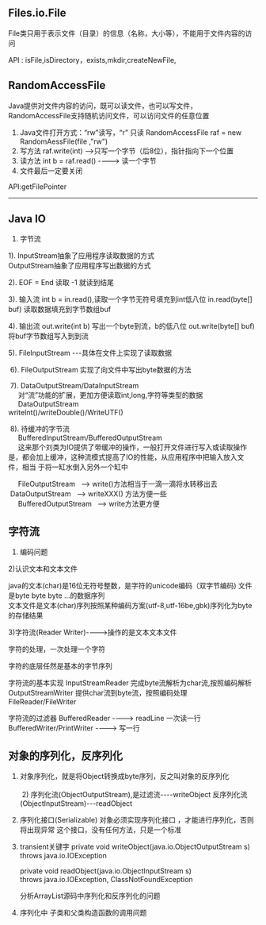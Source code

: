 ## Files.io.File

File类只用于表示文件（目录）的信息（名称，大小等），不能用于文件内容的访问

API : isFile,isDirectory，exists,mkdir,createNewFile,
## RandomAccessFile
Java提供对文件内容的访问，既可以读文件，也可以写文件，RandomAccessFile支持随机访问文件，可以访问文件的任意位置
1. Java文件打开方式：“rw”读写，“r” 只读
RandomAccessFile raf = new RandomAessFile(file ,"rw")
2. 写方法
  raf.write(int)  -->只写一个字节（后8位），指针指向下一个位置
3. 读方法
  int b = raf.read() ----> 读一个字节
4. 文件最后一定要关闭

API:getFilePointer

-----------------
##  Java IO
1. 字节流
   
  1). InputStream抽象了应用程序读取数据的方式  
      OutputStream抽象了应用程序写出数据的方式
        
  2). EOF = End 读取 -1 就读到结尾
    
  3). 输入流
    int b = in.read(),读取一个字节无符号填充到int低八位
    in.read(byte[] buf) 读取数据填充到字节数组buf
      
  4). 输出流
    out.write(int b) 写出一个byte到流，b的低八位
    out.write(byte[] buf) 将buf字节数组写入到到流
      
  5). FileInputStream ---具体在文件上实现了读取数据
  
  6). FileOutputStream 实现了向文件中写出byte数据的方法

  7). DataOutputStream/DataInputStream   
      对“流”功能的扩展，更加方便读取int,long,字符等类型的数据  
      DataOutputStream  
        writeInt()/writeDouble()/WriteUTF()  
        
  8). 待缓冲的字节流  
      BufferedInputStream/BufferedOutputStream  
      这来那个刘类为IO提供了带缓冲的操作，一般打开文件进行写入或读取操作是，都会加上缓冲，这种流模式提高了IO的性能，从应用程序中把输入放入文件，相当
      于将一缸水倒入另外一个缸中   
      
      FileOutputStream   --> write()方法相当于一滴一滴将水转移出去
      DataOutputStream   --> writeXXX() 方法方便一些  
      BufferedOutputStream   --> write方法更方便

## 字符流
 1) 编码问题 
  
 2)认识文本和文本文件 
 
 java的文本(char)是16位无符号整数，是字符的unicode编码（双字节编码)
    文件是byte byte byte ...的数据序列  
    文本文件是文本(char)序列按照某种编码方案(utf-8,utf-16be,gbk)序列化为byte的存储结果  
    
 3)字符流(Reader Writer)---->操作的是文本文本文件
 
  字符的处理，一次处理一个字符  
  
  字符的底层任然是基本的字节序列
  
  字符流的基本实现
     InputStreamReader   完成byte流解析为char流,按照编码解析
     OutputStreamWriter  提供char流到byte流，按照编码处理  
     FileReader/FileWriter
         
   字符流的过滤器
     BufferedReader   ----> readLine 一次读一行
     BufferedWriter/PrintWriter   ----> 写一行    


 ## 对象的序列化，反序列化   
  
  1) 对象序列化，就是将Object转换成byte序列，反之叫对象的反序列化   
     
  2) 序列化流(ObjectOutputStream),是过滤流----writeObject
     反序列化流(ObjectInputStream)---readObject
   
  3) 序列化接口(Serializable)
     对象必须实现序列化接口 ，才能进行序列化，否则将出现异常
     这个接口，没有任何方法，只是一个标准
   
  4) transient关键字
      private void writeObject(java.io.ObjectOutputStream s)  
              throws java.io.IOException
                
      private void readObject(java.io.ObjectInputStream s)  
              throws java.io.IOException, ClassNotFoundException
  
     分析ArrayList源码中序列化和反序列化的问题

  5) 序列化中 子类和父类构造函数的调用问题
